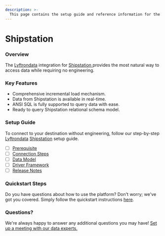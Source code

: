 ```yaml
---
description: >-
  This page contains the setup guide and reference information for the Shipstation source connector.
---
```


# Shipstation

### Overview

The [Lyftrondata](https://www.lyftrondata.com/) integration for [Shipstation](https://www.lyftrondata.com/integration/shipstation/)[ ](https://www.lyftrondata.com/integration/shipstation/)provides the most natural way to access data while requiring no engineering.

### Key Features

* Comprehensive incremental load mechanism.
* Data from Shipstation is available in real-time.&#x20;
* ANSI SQL is fully supported to query data with ease.
* Ready to query Shipstation relational schema model.

### Setup Guide

To connect to your destination without engineering, follow our step-by-step [Lyftrondata](https://www.lyftrondata.com/)  [Shipstation](https://www.lyftrondata.com/integration/shipstation/) setup guide.

* [ ] [Prerequisite](../../commerce-analytics/shipstation/prerequisite.md)
* [ ] [Connection Steps](../../commerce-analytics/shipstation/connection-steps.md)
* [ ] [Data Model](../../commerce-analytics/shipstation/data-model/)
* [ ] [Driver Framework](../../commerce-analytics/shipstation/driver-framework/)
* [ ] [Release Notes](../../commerce-analytics/shipstation/release-notes.md)

### Quickstart Steps

Do you have questions about how to use the platform? Don't worry; we've got you covered. Simply follow the quickstart instructions [here](../../../quickstart-steps.md).

### Questions? <a href="#questions" id="questions"></a>

We're always happy to answer any additional questions you may have! [Set up a meeting with our data experts.](https://www.lyftrondata.com/book-a-meeting/)

